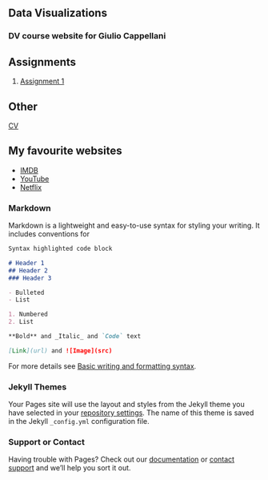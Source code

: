 ## Data Visualizations
### DV course website for Giulio Cappellani

## Assignments

1. [Assignment 1](https://github.com/gcappellani/gcappellani.github.io/edit/main/Assignment1.pdf)

## Other

[CV](https://github.com/gcappellani/gcappellani.github.io/edit/main/Resume.pdf)

## My favourite websites

- [IMDB](https://imdb.com)
- [YouTube](https://youtube.com)
- [Netflix](https://netflix.com)






### Markdown

Markdown is a lightweight and easy-to-use syntax for styling your writing. It includes conventions for

```markdown
Syntax highlighted code block

# Header 1
## Header 2
### Header 3

- Bulleted
- List

1. Numbered
2. List

**Bold** and _Italic_ and `Code` text

[Link](url) and ![Image](src)
```

For more details see [Basic writing and formatting syntax](https://docs.github.com/en/github/writing-on-github/getting-started-with-writing-and-formatting-on-github/basic-writing-and-formatting-syntax).

### Jekyll Themes

Your Pages site will use the layout and styles from the Jekyll theme you have selected in your [repository settings](https://github.com/gcappellani/gcappellani.github.io/settings/pages). The name of this theme is saved in the Jekyll `_config.yml` configuration file.

### Support or Contact

Having trouble with Pages? Check out our [documentation](https://docs.github.com/categories/github-pages-basics/) or [contact support](https://support.github.com/contact) and we’ll help you sort it out.
